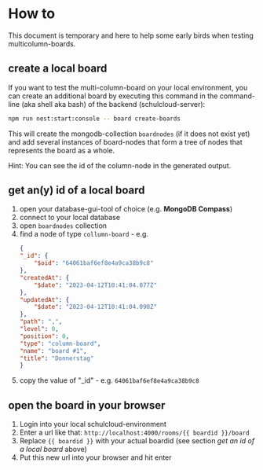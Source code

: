 # How to

This document is temporary and here to help some early birds when testing multicolumn-boards.

## create a local board

If you want to test the multi-column-board on your local environment, you can create an additional board by executing this command in the command-line (aka shell aka bash) of the backend (schulcloud-server):

```bash
npm run nest:start:console -- board create-boards
```

This will create the mongodb-collection `boardnodes` (if it does not exist yet) and add several instances of board-nodes that form a tree of nodes that represents the board as a whole.

Hint: You can see the id of the column-node in the generated output.

## get an(y) id of a local board

1. open your database-gui-tool of choice (e.g. **MongoDB Compass**)
2. connect to your local database
3. open `boardnodes` collection
4. find a node of type `collumn-board` - e.g.
    ```json
    {
    "_id": {
        "$oid": "64061baf6ef8e4a9ca38b9c8"
    },
    "createdAt": {
        "$date": "2023-04-12T10:41:04.077Z"
    },
    "updatedAt": {
        "$date": "2023-04-12T10:41:04.090Z"
    },
    "path": ",",
    "level": 0,
    "position": 0,
    "type": "column-board",
    "name": "board #1",
    "title": "Donnerstag"
    }
    ```
5. copy the value of "_id" - e.g. `64061baf6ef8e4a9ca38b9c8`

## open the board in your browser

1. Login into your local schulcloud-environment
2. Enter a url like that: `http://localhost:4000/rooms/{{ boardid }}/board`
3. Replace `{{ boardid }}` with your actual boardid (see section *get an id of a local board* above)
4. Put this new url into your browser and hit enter
